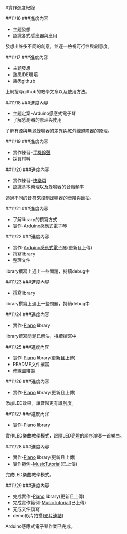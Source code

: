 #實作進度紀錄


##11/16 
###進度內容 

* 主題發想 
* 認識各式感應器與應用 

發想出許多不同的創意，並逐一檢視可行性與創意度。 

##11/17 
###進度內容 

* 主題發想 
* 熟悉IDE環境 
* 熟悉github 

上網搜尋github的教學文章以及使用方法。 

##11/18 
###進度內容 

* 主題定案-Arduino感應式電子琴 
* 了解感測器的原理與使用 

了解有源與無源蜂鳴器的差異與紅外線避障器的原理。 

##11/19 
###進度內容 

* 實作練習-[手機鈴聲](https://github.com/lei851111/hw1115/tree/master/practice/PhoneCall) 
* 採買材料 


##11/20 
###進度內容 

* 實作練習-[快樂頌](https://github.com/lei851111/hw1115/tree/master/practice/OdetoJoy) 
* 認識基本樂理以及蜂鳴器的音階頻率 

透過不同的音符來控制蜂鳴器的音階與節拍。 

##11/21 
###進度內容 

* 了解library的撰寫方式 
* 實作-Arduino感應式電子琴 


##11/22 
###進度內容 

* 實作-[Arduino感應式電子琴](https://github.com/lei851111/hw1115/tree/master/practice/Keyboard)(更新且上傳) 
* 撰寫library 
* 整理文件 

library撰寫上遇上一些問題，持續debug中 

##11/23 
###進度內容 

* 撰寫library 

library撰寫上遇上一些問題，持續debug中 

##11/24 
###進度內容 

* 實作-[Piano](https://github.com/lei851111/hw1115) library 

library撰寫問題已解決，持續撰寫中 

##11/25 
###進度內容 

* 實作-[Piano](https://github.com/lei851111/hw1115) library(更新且上傳) 
* README文件撰寫 
* 佈線圖繪製 


##11/26 
###進度內容 

* 實作-[Piano](https://github.com/lei851111/hw1115) library(更新且上傳) 

添加LED效果，讓音階更有識別度。 

##11/27 
###進度內容 

* 實作-[Piano](https://github.com/lei851111/hw1115) library 

實作LED樂曲教學模式，跟隨LED亮燈的順序演奏一首樂曲。 

##11/28 
###進度內容 

* 實作-[Piano](https://github.com/lei851111/hw1115) library(更新且上傳) 
* 實作範例-[MusicTutorial](https://github.com/lei851111/hw1115/sample/MusicTutorial)(已上傳) 

完成LED樂曲教學模式。

##11/29 
###進度內容 

* 完成實作-[Piano](https://github.com/lei851111/hw1115) library(更新且上傳) 
* 完成實作範例-[MusicTutorial](https://github.com/lei851111/hw1115/sample/MusicTutorial)(已上傳) 
* 完成文件撰寫  
* demo影片拍攝([影片連結](https://youtu.be/jB97wpOyih4))

Arduino感應式電子琴作業已完成。




